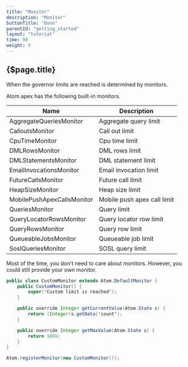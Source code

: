 ```yaml
---
title: "Monitor"
description: "Monitor"
buttonTitle: "Done"
parentId: "getting_started"
layout: "tutorial"
time: 90
weight: 9
---
```


## {$page.title}

When the governor limits are reached is determined by monitors.

Atom.apex has the following built-in monitors.

| Name | Description |
| ---- | ----------- |
| AggregateQueriesMonitor | Aggregate query limit |
| CalloutsMonitor | Call out limit |
| CpuTimeMonitor | Cpu time limit |
| DMLRowsMonitor | DML rows limit |
| DMLStatementsMonitor | DML statement limit |
| EmailInvocationsMonitor | Email invocation limit |
| FutureCallsMonitor | Future call limit |
| HeapSizeMonitor | Heap size limit |
| MobilePushApexCallsMonitor | Mobile push apex call limit |
| QueriesMonitor | Query limit |
| QueryLocatorRowsMonitor | Query locator row limit |
| QueryRowsMonitor | Query row limit |
| QueueableJobsMonitor | Queueable job limit |
| SoslQueriesMonitor | SOSL query limit |

Most of the time, you don't need to care about monitors. However, you could still provide your own monitor.

```java
public class CustomMonitor extends Atom.DefaultMonitor {
    public CustomMonitor() {
        super('Custom limit is reached');
    }

    public override Integer getCurrentValue(Atom.State s) {
        return (Integer)s.getData('count');
    }

    public override Integer getMaxValue(Atom.State s) {
        return 1000;
    }
}

Atom.registerMonitor(new CustomMonitor());
```

